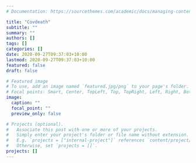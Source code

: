 ```yaml
---
# Documentation: https://sourcethemes.com/academic/docs/managing-content/

title: "Covdeath"
subtitle: ""
summary: ""
authors: []
tags: []
categories: []
date: 2020-09-27T09:37:03+10:00
lastmod: 2020-09-27T09:37:03+10:00
featured: false
draft: false

# Featured image
# To use, add an image named `featured.jpg/png` to your page's folder.
# Focal points: Smart, Center, TopLeft, Top, TopRight, Left, Right, BottomLeft, Bottom, BottomRight.
image:
  caption: ""
  focal_point: ""
  preview_only: false

# Projects (optional).
#   Associate this post with one or more of your projects.
#   Simply enter your project's folder or file name without extension.
#   E.g. `projects = ["internal-project"]` references `content/project/deep-learning/index.md`.
#   Otherwise, set `projects = []`.
projects: []
---
```

